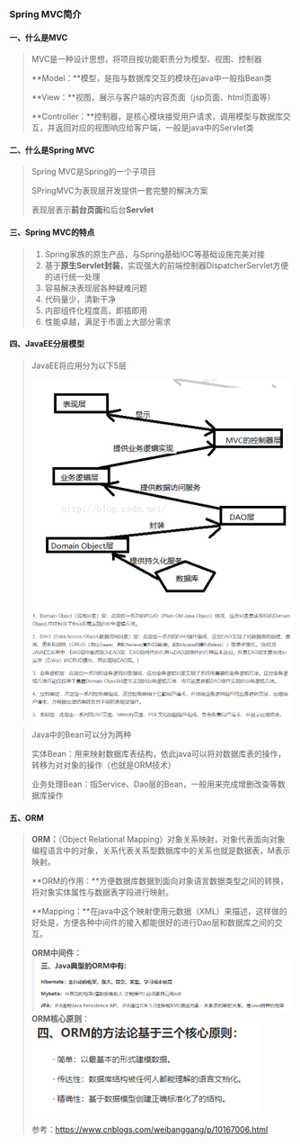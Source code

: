 ### Spring MVC简介

#### 一、什么是MVC

> MVC是一种设计思想，将项目按功能职责分为模型、视图、控制器
>
> **Model：**模型，是指与数据库交互的模块在java中一般指Bean类
>
> **View：**视图，展示与客户端的内容页面（jsp页面、html页面等）
>
> **Controller：**控制器，是核心模块接受用户请求，调用模型与数据库交互，并返回对应的视图响应给客户端，一般是java中的Servlet类

#### 二、什么是Spring MVC

> Spring MVC是Spring的一个子项目
>
> SPringMVC为表现层开发提供一套完整的解决方案
>
> 表现层表示**前台页面**和后台**Servlet**

#### 三、Spring MVC的特点

> 1. Spring家族的原生产品，与Spring基础IOC等基础设施完美对接
> 2. 基于**原生Servlet封装**，实现强大的前端控制器DispatcherServlet方便的进行统一处理
> 3. 容易解决表现层各种疑难问题
> 4. 代码量少，清新干净
> 5. 内部组件化程度高，即插即用
> 6. 性能卓越，满足于市面上大部分需求

#### 四、JavaEE分层模型

> JavaEE将应用分为以下5层
>
> ![image-20210826212213919](image/image-20210826212213919.png)
>
> ![image-20210826212404683](image/image-20210826212404683.png)

> Java中的Bean可以分为两种
>
> 实体Bean：用来映射数据库表结构，依此java可以将对数据库表的操作，转移为对对象的操作（也就是ORM技术）
>
> 业务处理Bean：指Service、Dao层的Bean，一般用来完成增删改查等数据库操作

#### 五、ORM

> **ORM：**（Object Relational Mapping）对象关系映射，对象代表面向对象编程语言中的对象，关系代表关系型数据库中的关系也就是数据表，M表示映射。
>
> **ORM的作用：**方便数据库数据到面向对象语言数据类型之间的转换，将对象实体属性与数据表字段进行映射。
>
> **Mapping：**在java中这个映射使用元数据（XML）来描述，这样做的好处是，方便各种中间件的接入都能很好的进行Dao层和数据库之间的交互。
>
> **ORM中间件：**
> ![image-20210826220629093](image/image-20210826220629093.png)
> **ORM核心原则**：
> ![image-20210826220721232](image/image-20210826220721232.png)
>
> 参考：https://www.cnblogs.com/weibanggang/p/10167006.html